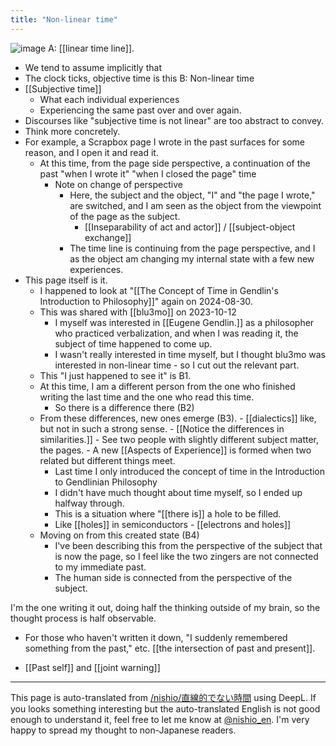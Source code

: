 ```yaml
---
title: "Non-linear time"
---
```


![image](https://gyazo.com/eace65de24800e89fc6cb5f623316e3b/thumb/1000)
A: [[linear time line]].
- We tend to assume implicitly that
- The clock ticks, objective time is this
B: Non-linear time
- [[Subjective time]]
    - What each individual experiences
    - Experiencing the same past over and over again.
- Discourses like "subjective time is not linear" are too abstract to convey.
- Think more concretely.
- For example, a Scrapbox page I wrote in the past surfaces for some reason, and I open it and read it.
    - At this time, from the page side perspective, a continuation of the past "when I wrote it" "when I closed the page" time
        - Note on change of perspective
            - Here, the subject and the object, "I" and "the page I wrote," are switched, and I am seen as the object from the viewpoint of the page as the subject.
                - [[Inseparability of act and actor]] / [[subject-object exchange]]
            - The time line is continuing from the page perspective, and I as the object am changing my internal state with a few new experiences.
- This page itself is it.
    - I happened to look at "[[The Concept of Time in Gendlin's Introduction to Philosophy]]" again on 2024-08-30.
    - This was shared with [[blu3mo]] on 2023-10-12
        - I myself was interested in [[Eugene Gendlin.]] as a philosopher who practiced verbalization, and when I was reading it, the subject of time happened to come up.
        - I wasn't really interested in time myself, but I thought blu3mo was interested in non-linear time - so I cut out the relevant part.
    - This "I just happened to see it" is B1.
    - At this time, I am a different person from the one who finished writing the last time and the one who read this time.
        - So there is a difference there (B2)
    - From these differences, new ones emerge (B3).
            - [[dialectics]] like, but not in such a strong sense.
                - [[Notice the differences in similarities.]]
                - See two people with slightly different subject matter, the pages.
            - A new [[Aspects of Experience]] is formed when two related but different things meet.
        - Last time I only introduced the concept of time in the Introduction to Gendlinian Philosophy
        - I didn't have much thought about time myself, so I ended up halfway through.
        - This is a situation where "[[there is]] a hole to be filled.
        - Like [[holes]] in semiconductors
                - [[electrons and holes]]
    - Moving on from this created state (B4)
        - I've been describing this from the perspective of the subject that is now the page, so I feel like the two zingers are not connected to my immediate past.
        - The human side is connected from the perspective of the subject.

I'm the one writing it out, doing half the thinking outside of my brain, so the thought process is half observable.
- For those who haven't written it down, "I suddenly remembered something from the past," etc. [[the intersection of past and present]].

- [[Past self]] and [[joint warning]]

---
This page is auto-translated from [/nishio/直線的でない時間](https://scrapbox.io/nishio/直線的でない時間) using DeepL. If you looks something interesting but the auto-translated English is not good enough to understand it, feel free to let me know at [@nishio_en](https://twitter.com/nishio_en). I'm very happy to spread my thought to non-Japanese readers.
